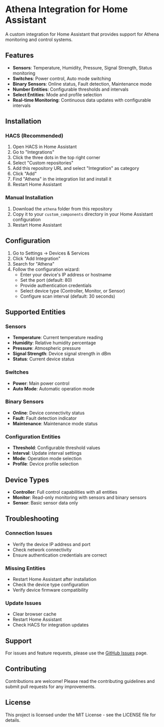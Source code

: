 # Athena Integration for Home Assistant

A custom integration for Home Assistant that provides support for Athena monitoring and control systems.

## Features

- **Sensors**: Temperature, Humidity, Pressure, Signal Strength, Status monitoring
- **Switches**: Power control, Auto mode switching
- **Binary Sensors**: Online status, Fault detection, Maintenance mode
- **Number Entities**: Configurable thresholds and intervals
- **Select Entities**: Mode and profile selection
- **Real-time Monitoring**: Continuous data updates with configurable intervals

## Installation

### HACS (Recommended)

1. Open HACS in Home Assistant
2. Go to "Integrations"
3. Click the three dots in the top right corner
4. Select "Custom repositories"
5. Add this repository URL and select "Integration" as category
6. Click "Add"
7. Find "Athena" in the integration list and install it
8. Restart Home Assistant

### Manual Installation

1. Download the `athena` folder from this repository
2. Copy it to your `custom_components` directory in your Home Assistant configuration
3. Restart Home Assistant

## Configuration

1. Go to Settings → Devices & Services
2. Click "Add Integration"
3. Search for "Athena"
4. Follow the configuration wizard:
   - Enter your device's IP address or hostname
   - Set the port (default: 80)
   - Provide authentication credentials
   - Select device type (Controller, Monitor, or Sensor)
   - Configure scan interval (default: 30 seconds)

## Supported Entities

### Sensors
- **Temperature**: Current temperature reading
- **Humidity**: Relative humidity percentage
- **Pressure**: Atmospheric pressure
- **Signal Strength**: Device signal strength in dBm
- **Status**: Current device status

### Switches
- **Power**: Main power control
- **Auto Mode**: Automatic operation mode

### Binary Sensors
- **Online**: Device connectivity status
- **Fault**: Fault detection indicator
- **Maintenance**: Maintenance mode status

### Configuration Entities
- **Threshold**: Configurable threshold values
- **Interval**: Update interval settings
- **Mode**: Operation mode selection
- **Profile**: Device profile selection

## Device Types

- **Controller**: Full control capabilities with all entities
- **Monitor**: Read-only monitoring with sensors and binary sensors
- **Sensor**: Basic sensor data only

## Troubleshooting

### Connection Issues
- Verify the device IP address and port
- Check network connectivity
- Ensure authentication credentials are correct

### Missing Entities
- Restart Home Assistant after installation
- Check the device type configuration
- Verify device firmware compatibility

### Update Issues
- Clear browser cache
- Restart Home Assistant
- Check HACS for integration updates

## Support

For issues and feature requests, please use the [GitHub Issues](https://github.com/your-username/athena-integration/issues) page.

## Contributing

Contributions are welcome! Please read the contributing guidelines and submit pull requests for any improvements.

## License

This project is licensed under the MIT License - see the LICENSE file for details.
